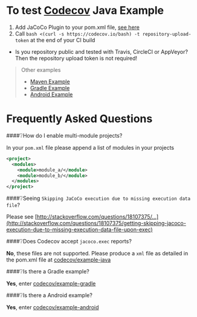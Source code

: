 To test
[Codecov][0] Java Example
=========================

1. Add JaCoCo Plugin to your pom.xml file, [see here](https://github.com/codecov/example-java/blob/master/pom.xml#L38-L56)
2. Call `bash <(curl -s https://codecov.io/bash) -t repository-upload-token` at the end of your CI build
  - Is you repository public and tested with Travis, CircleCI or AppVeyor? Then the repository upload token is not required!

> Other examples
> - [Maven Example][4]
> - [Gradle Example][2]
> - [Android Example][3]


# Frequently Asked Questions

####❔How do I enable multi-module projects?

In your `pom.xml` file please append a list of modules in your projects

```xml
<project>
  <modules>
    <module>module_a/</module>
    <module>module_b/</module>
  </modules>
</project>
```

####❔Seeing `Skipping JaCoCo execution due to missing execution data file`?

Please see [http://stackoverflow.com/questions/18107375/...](http://stackoverflow.com/questions/18107375/getting-skipping-jacoco-execution-due-to-missing-execution-data-file-upon-exec)

####❔Does Codecov accept `jacoco.exec` reports?

**No**, these files are not supported. Please produce a `xml` file as detailed in the pom.xml file at [codecov/example-java][1]

####❔Is there a Gradle example?

**Yes**, enter [codecov/example-gradle][2]

####❔Is there a Android example?

**Yes**, enter [codecov/example-android][3]



[0]: https://codecov.io/
[1]: https://github.com/codecov/example-java
[2]: https://github.com/codecov/example-gradle
[3]: https://github.com/codecov/example-android
[4]: https://github.com/codecov/example-java-maven
